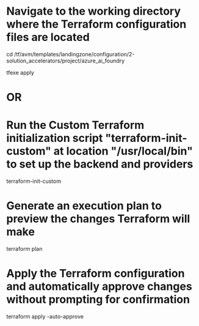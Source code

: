 # Navigate to the working directory where the Terraform configuration files are located
cd /tf/avm/templates/landingzone/configuration/2-solution_accelerators/project/azure_ai_foundry

tfexe apply

# OR

# Run the Custom Terraform initialization script "terraform-init-custom" at location "/usr/local/bin" to set up the backend and providers
terraform-init-custom

# Generate an execution plan to preview the changes Terraform will make
terraform plan

# Apply the Terraform configuration and automatically approve changes without prompting for confirmation
terraform apply -auto-approve